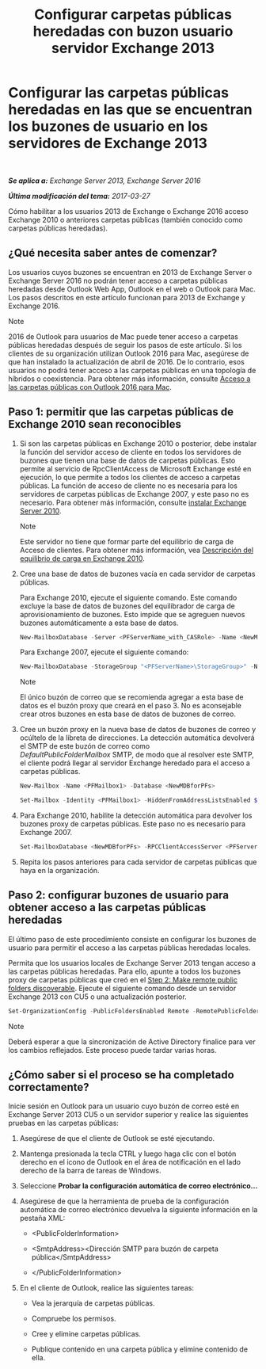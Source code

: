 ﻿---
title: 'Configurar carpetas públicas heredadas con buzon usuario servidor Exchange 2013'
TOCTitle: Configurar las carpetas públicas heredadas en las que se encuentran los buzones de usuario en los servidores de Exchange 2013
ms:assetid: 1d5ca19e-696e-4054-a634-15dd34d952b7
ms:mtpsurl: https://technet.microsoft.com/es-es/library/Dn690134(v=EXCHG.150)
ms:contentKeyID: 62281085
ms.date: 05/22/2018
mtps_version: v=EXCHG.150
ms.translationtype: MT
---

# Configurar las carpetas públicas heredadas en las que se encuentran los buzones de usuario en los servidores de Exchange 2013

 

_**Se aplica a:** Exchange Server 2013, Exchange Server 2016_

_**Última modificación del tema:** 2017-03-27_

Cómo habilitar a los usuarios 2013 de Exchange o Exchange 2016 acceso Exchange 2010 o anteriores carpetas públicas (también conocido como carpetas públicas heredadas).

## ¿Qué necesita saber antes de comenzar?

Los usuarios cuyos buzones se encuentran en 2013 de Exchange Server o Exchange Server 2016 no podrán tener acceso a carpetas públicas heredadas desde Outlook Web App, Outlook en el web o Outlook para Mac. Los pasos descritos en este artículo funcionan para 2013 de Exchange y Exchange 2016.


> [!NOTE]
> 2016 de Outlook para usuarios de Mac puede tener acceso a carpetas públicas heredadas después de seguir los pasos de este artículo. Si los clientes de su organización utilizan Outlook 2016 para Mac, asegúrese de que han instalado la actualización de abril de 2016. De lo contrario, esos usuarios no podrá tener acceso a las carpetas públicas en una topología de híbridos o coexistencia. Para obtener más información, consulte <A href="https://docs.microsoft.com/es-es/exchange/collaboration-exo/public-folders/access-public-folders-with-outlook-2016-for-mac">Acceso a las carpetas públicas con Outlook 2016 para Mac</A>.



## Paso 1: permitir que las carpetas públicas de Exchange 2010 sean reconocibles

1.  Si son las carpetas públicas en Exchange 2010 o posterior, debe instalar la función del servidor acceso de cliente en todos los servidores de buzones que tienen una base de datos de carpetas públicas. Esto permite al servicio de RpcClientAccess de Microsoft Exchange esté en ejecución, lo que permite a todos los clientes de acceso a carpetas públicas. La función de acceso de cliente no es necesaria para los servidores de carpetas públicas de Exchange 2007, y este paso no es necesario. Para obtener más información, consulte [instalar Exchange Server 2010](install-exchange-2013-using-the-setup-wizard-exchange-2013-help.md).
    

    > [!NOTE]
    > Este servidor no tiene que formar parte del equilibrio de carga de Acceso de clientes. Para obtener más información, vea <A href="https://technet.microsoft.com/es-es/library/ff625247(v=exchg.141).aspx">Descripción del equilibrio de carga en Exchange 2010</A>.



2.  Cree una base de datos de buzones vacía en cada servidor de carpetas públicas.
    
    Para Exchange 2010, ejecute el siguiente comando. Este comando excluye la base de datos de buzones del equilibrador de carga de aprovisionamiento de buzones. Esto impide que se agreguen nuevos buzones automáticamente a esta base de datos.

    ```powershell
    New-MailboxDatabase -Server <PFServerName_with_CASRole> -Name <NewMDBforPFs> -IsExcludedFromProvisioning $true
    ``` 
    
    Para Exchange 2007, ejecute el siguiente comando:
    
    ```powershell
    New-MailboxDatabase -StorageGroup "<PFServerName>\StorageGroup>" -Name <NewMDBforPFs>
    ```
    

    > [!NOTE]
    > El único buzón de correo que se recomienda agregar a esta base de datos es el buzón proxy que creará en el paso&nbsp;3. No es aconsejable crear otros buzones en esta base de datos de buzones de correo.



3.  Cree un buzón proxy en la nueva base de datos de buzones de correo y ocúltelo de la libreta de direcciones. La detección automática devolverá el SMTP de este buzón de correo como *DefaultPublicFolderMailbox* SMTP, de modo que al resolver este SMTP, el cliente podrá llegar al servidor Exchange heredado para el acceso a carpetas públicas.

    ```powershell
    New-Mailbox -Name <PFMailbox1> -Database <NewMDBforPFs> 
    ```
    
    ```powershell
    Set-Mailbox -Identity <PFMailbox1> -HiddenFromAddressListsEnabled $true
    ```
    
    
4.  Para Exchange 2010, habilite la detección automática para devolver los buzones proxy de carpetas públicas. Este paso no es necesario para Exchange 2007.
    
    ```powershell
    Set-MailboxDatabase <NewMDBforPFs> -RPCClientAccessServer <PFServerName_with_CASRole>
    ```

5.  Repita los pasos anteriores para cada servidor de carpetas públicas que haya en la organización.

## Paso 2: configurar buzones de usuario para obtener acceso a las carpetas públicas heredadas

El último paso de este procedimiento consiste en configurar los buzones de usuario para permitir el acceso a las carpetas públicas heredadas locales.

Permita que los usuarios locales de Exchange Server 2013 tengan acceso a las carpetas públicas heredadas. Para ello, apunte a todos los buzones proxy de carpetas públicas que creó en el [Step 2: Make remote public folders discoverable](https://docs.microsoft.com/es-es/exchange/security-and-compliance/in-place-ediscovery/reduce-discovery-mailbox-size). Ejecute el siguiente comando desde un servidor Exchange 2013 con CU5 o una actualización posterior.

```powershell
Set-OrganizationConfig -PublicFoldersEnabled Remote -RemotePublicFolderMailboxes ProxyMailbox1,ProxyMailbox2,ProxyMailbox3
```


> [!NOTE]
> Deberá esperar a que la sincronización de Active&nbsp;Directory finalice para ver los cambios reflejados. Este proceso puede tardar varias horas.



## ¿Cómo saber si el proceso se ha completado correctamente?

Inicie sesión en Outlook para un usuario cuyo buzón de correo esté en Exchange Server 2013 CU5 o un servidor superior y realice las siguientes pruebas en las carpetas públicas:

1.  Asegúrese de que el cliente de Outlook se esté ejecutando.

2.  Mantenga presionada la tecla CTRL y luego haga clic con el botón derecho en el icono de Outlook en el área de notificación en el lado derecho de la barra de tareas de Windows.

3.  Seleccione **Probar la configuración automática de correo electrónico…**

4.  Asegúrese de que la herramienta de prueba de la configuración automática de correo electrónico devuelva la siguiente información en la pestaña XML:
    
      - \<PublicFolderInformation\>
    
      - \<SmtpAddress\>\<Dirección SMTP para buzón de carpeta pública\</SmtpAddress\>
    
      - \</PublicFolderInformation\>

5.  En el cliente de Outlook, realice las siguientes tareas:
    
      - Vea la jerarquía de carpetas públicas.
    
      - Compruebe los permisos.
    
      - Cree y elimine carpetas públicas.
    
      - Publique contenido en una carpeta pública y elimine contenido de ella.


